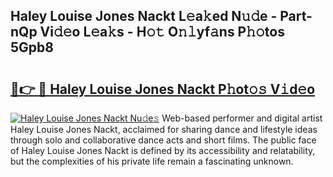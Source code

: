 ## Haley Louise Jones Nackt L𝚎a𝚔ed N𝚞𝚍e - Part-nQp Vi𝚍𝚎o L𝚎a𝚔s - H𝚘𝚝 O𝚗𝚕yf𝚊ns P𝚑𝚘tos 5Gpb8

# <h2><a href="http://kf2oi0y.oniu.top/?m=Haley+Louise+Jones+Nackt">🔗👉 🔴 Haley Louise Jones Nackt P𝚑ot𝚘𝚜 V𝚒d𝚎o</a></h2>

[![Haley Louise Jones Nackt Nu𝚍e𝚜](https://i.imgur.com/0qMVB7G.gif)](http://kf2oi0y.oniu.top/?m=Haley+Louise+Jones+Nackt)
Web-based performer and digital artist Haley Louise Jones Nackt, acclaimed for sharing dance and lifestyle ideas through solo and collaborative dance acts and short films. The public face of Haley Louise Jones Nackt is defined by its accessibility and relatability, but the complexities of his private life remain a fascinating unknown.  
